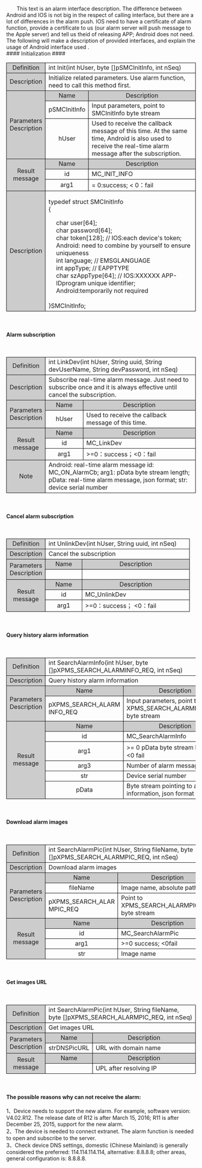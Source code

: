 <br/>

<div>
&#160&#160&#160&#160&#160&#160 This text is an alarm interface description. The difference between Android and IOS is not big in the respect of calling interface, but there are a lot of differences in the alarm push. IOS need to have a certificate of alarm function, provide a certificate to us (our alarm server will push message to the Apple server) and tell us theid of releasing APP; Android does not need. The following will make a description of provided interfaces, and explain the usage of Android interface used .
</div>
#### Initialization ####
<br/>

<style>
	table{
		border-collapse:collapse;
		width:100%;
	}
	table tr td{
		border:1px solid #000;
	}
</style>
<table >
<tr><td style="background-color:#ccc;text-align:center;width:35px;">Definition
</td><td colspan="2">int Init(int hUser, byte []pSMCInitInfo,  int nSeq)</td></tr>
<tr><td style="background-color:#ccc;text-align:center">Description
</td><td colspan="2">Initialize related parameters. Use alarm function, need to call this method first.</td></tr>
<tr><td rowspan="3" style="background-color:#ccc;text-align:center">Parameters<br/>Description</td><td style="background-color:#ccc;text-align:center;width:20%;">Name</td><td style="background-color:#ccc;text-align:center">Description
</td></tr>
<tr><td style="text-align:center">pSMCInitInfo</td>
<td>Input parameters, point to SMCInitInfo byte stream
</td></tr>
<tr><td style="text-align:center">hUser</td>
<td>Used to receive the callback message of this time. At the same time, Android is also used to receive the real-time alarm message after the subscription.
</td></tr>
<tr><td rowspan="3" style="background-color:#ccc;text-align:center">Result <br/>message
</td><td style="background-color:#ccc;text-align:center;width:20%;">Name</td><td style="background-color:#ccc;text-align:center;">Description
</td></tr>
<tr><td style="text-align:center">id</td>
<td>MC_INIT_INFO </td></tr>
<tr><td style="text-align:center">arg1
</td><td>= 0:success; < 0：fail</td></tr>
<tr><td style="background-color:#ccc;text-align:center;">Description
</td>
<td colspan="2">

typedef struct SMCInitInfo<br/>
{<br/>
<div style="margin-left:20px;">
    char user[64];<br/>
    char password[64];<br/>
    char token[128];       // IOS:each device's token; Android: need to combine by yourself to ensure uniqueness<br/>
    int language;         //   EMSGLANGUAGE<br/>
    int appType;          //   EAPPTYPE<br/>
    char szAppType[64];   // IOS:XXXXXX APP-IDprogram unique identifier; Android:temporarily not required<br/><br/>
</div>
}SMCInitInfo;<br/>
</td></tr>
</table>
<br/>

#### Alarm subscription ####
<br/>

<table >
<tr><td style="background-color:#ccc;text-align:center;width:35px;">Definition
</td><td colspan="2">int LinkDev(int hUser, String uuid, String   devUserName, String devPassword, int nSeq)</td></tr>
<tr><td style="background-color:#ccc;text-align:center">Description
</td><td colspan="2">Subscribe real-time alarm message. Just need to subscribe once and it is always effective until cancel the subscription.</td></tr>
<tr><td rowspan="2" style="background-color:#ccc;text-align:center">Parameters<br/>Description</td><td style="background-color:#ccc;text-align:center;width:20%;">Name</td><td style="background-color:#ccc;text-align:center">Description
</td></tr>
<tr><td style="text-align:center">hUser</td>
<td>Used to receive the callback message of this time.</td></tr>
<tr><td rowspan="3" style="background-color:#ccc;text-align:center">Result <br/>message
</td><td style="background-color:#ccc;text-align:center;width:20%;">Name</td><td style="background-color:#ccc;text-align:center;">Description
</td></tr>
<tr><td style="text-align:center">id</td>
<td>MC_LinkDev</td></tr>
<tr><td style="text-align:center">arg1
</td><td>>=0：success；<0：fail
</td></tr>
<tr><td style="background-color:#ccc;text-align:center">Note
</td><td colspan="2">Android: real-time alarm message id: MC_ON_AlarmCb;  arg1: pData byte stream length; pData: real-time alarm message, json format; str: device serial number <br/>
</td></tr>
</table>
<br/>

#### Cancel alarm subscription ####
<br/>

<table >
<tr><td style="background-color:#ccc;text-align:center;width:35px;">Definition
</td><td colspan="2">int UnlinkDev(int hUser, String uuid, int   nSeq)</td></tr>
<tr><td style="background-color:#ccc;text-align:center">Description
</td><td colspan="2">Cancel the subscription</td></tr>
<tr><td rowspan="2" style="background-color:#ccc;text-align:center">Parameters<br/>Description</td><td style="background-color:#ccc;text-align:center;width:20%;">Name</td><td style="background-color:#ccc;text-align:center">Description
</td></tr>
<tr><td style="text-align:center">&#160</td><td>&#160</td></tr>
<tr><td rowspan="3" style="background-color:#ccc;text-align:center">Result <br/>message
</td><td style="background-color:#ccc;text-align:center;width:20%;">Name</td><td style="background-color:#ccc;text-align:center;">Description
</td></tr>
<tr><td style="text-align:center">id</td>
<td>MC_UnlinkDev</td></tr>
<tr><td style="text-align:center">arg1
</td><td>>=0：success； <0：fail</td></tr>
</table>
<br/>

#### Query history alarm information ####
<br/>

<table >
<tr><td style="background-color:#ccc;text-align:center;width:35px;">Definition
</td><td colspan="2">int SearchAlarmInfo(int hUser,  byte []pXPMS_SEARCH_ALARMINFO_REQ,  int nSeq)</td></tr>
<tr><td style="background-color:#ccc;text-align:center">Description
</td><td colspan="2">Query history alarm information</td></tr>
<tr><td rowspan="2" style="background-color:#ccc;text-align:center">Parameters<br/>Description</td><td style="background-color:#ccc;text-align:center;width:20%;">Name</td><td style="background-color:#ccc;text-align:center">Description
</td></tr>
<tr><td>pXPMS_SEARCH_ALARM<br/>INFO_REQ</td>
<td>Input parameters, point to XPMS_SEARCH_ALARMINFO_REQ byte stream</td></tr>
<tr><td rowspan="6" style="background-color:#ccc;text-align:center">Result <br/>message
</td><td style="background-color:#ccc;text-align:center;width:20%;">Name</td><td style="background-color:#ccc;text-align:center;">Description
</td></tr>
<tr><td style="text-align:center">id</td>
<td>MC_SearchAlarmInfo</td></tr>
<tr><td style="text-align:center">arg1
</td><td>>= 0  pData byte stream length；<0 fail</td></tr>
<tr><td style="text-align:center">arg3
</td><td>Number of alarm messages</td></tr>
<tr><td style="text-align:center">str
</td><td>Device serial number</td></tr>
<tr><td style="text-align:center">pData
</td><td>Byte stream pointing to alarm information, json format</td></tr>
</table>
<br/>

#### Download alarm images ####
<br/>

<table >
<tr><td style="background-color:#ccc;text-align:center;width:35px;">Definition
</td><td colspan="2">int SearchAlarmPic(int hUser,  String fileName, byte   []pXPMS_SEARCH_ALARMPIC_REQ,  int nSeq)</td></tr>
<tr><td style="background-color:#ccc;text-align:center">Description
</td><td colspan="2">Download alarm images</td></tr>
<tr><td rowspan="3" style="background-color:#ccc;text-align:center">Parameters<br/>Description</td><td style="background-color:#ccc;text-align:center;width:20%;">Name</td><td style="background-color:#ccc;text-align:center">Description
</td></tr>
<tr><td style="text-align:center">fileName</td><td>Image name, absolute path
</td></tr>
<tr><td>pXPMS_SEARCH_ALAR<br/>MPIC_REQ</td>
<td>Point to XPMS_SEARCH_ALARMPIC_REQ byte stream</td></tr>
<tr><td rowspan="4" style="background-color:#ccc;text-align:center">Result <br/>message
</td><td style="background-color:#ccc;text-align:center;width:20%;">Name</td><td style="background-color:#ccc;text-align:center;">Description
</td></tr>
<tr><td style="text-align:center">id</td>
<td>MC_SearchAlarmPic</td></tr>
<tr><td style="text-align:center">arg1
</td><td>>=0 success; <0fail</td></tr>
<tr><td style="text-align:center">str</td>
<td>Image name</td></tr>
</table>
<br/>

#### Get images URL ####
<br/>

<table >
<tr><td style="background-color:#ccc;text-align:center;width:35px;">Definition
</td><td colspan="2">int SearchAlarmPic(int hUser,  String fileName, byte []pXPMS_SEARCH_ALARMPIC_REQ,  int nSeq)</td></tr>
<tr><td style="background-color:#ccc;text-align:center">Description
</td><td colspan="2">Get images URL</td></tr>
<tr><td rowspan="2" style="background-color:#ccc;text-align:center">Parameters<br/>Description</td><td style="background-color:#ccc;text-align:center;width:20%;">Name</td><td style="background-color:#ccc;text-align:center">Description
</td></tr>
<tr><td style="text-align:center">strDNSPicURL</td>
<td>URL with domain name</td></tr>
<tr><td rowspan="2" style="background-color:#ccc;text-align:center">Result <br/>message
</td><td style="background-color:#ccc;text-align:center;width:20%;">Name</td><td style="background-color:#ccc;text-align:center;">Description
</td></tr>
<tr><td style="text-align:center"> </td>
<td>UPL after resolving IP</td></tr>
</table>
<br/>

#### The possible reasons why can not receive the alarm: ####
1、Device needs to support the new alarm. For example, software version: V4.02.R12. The release date of R12 is after March 15, 2016; R11 is after December 25, 2015, support for the new alarm.<br/>
2、The device is needed to connect extranet. The alarm function is needed to open and subscribe to the server.<br/>
3、Check device DNS settings, domestic (Chinese Mainland) is generally considered the preferred: 114.114.114.114, alternative: 8.8.8.8; other areas, general configuration is: 8.8.8.8.



